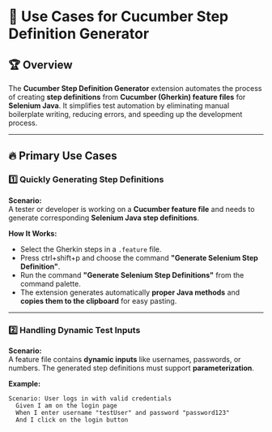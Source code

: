 # 📌 Use Cases for Cucumber Step Definition Generator

## 🏆 Overview
The **Cucumber Step Definition Generator** extension automates the process of creating **step definitions** from **Cucumber (Gherkin) feature files** for **Selenium Java**. It simplifies test automation by eliminating manual boilerplate writing, reducing errors, and speeding up the development process.

---

## 🔥 Primary Use Cases

### 1️⃣ **Quickly Generating Step Definitions**
**Scenario:**  
A tester or developer is working on a **Cucumber feature file** and needs to generate corresponding **Selenium Java step definitions**.

**How It Works:**  
- Select the Gherkin steps in a `.feature` file.
- Press ctrl+shift+p and choose the command **"Generate Selenium Step Definition"**.
- Run the command **"Generate Selenium Step Definitions"** from the command palette.
- The extension generates automatically **proper Java methods** and **copies them to the clipboard** for easy pasting.

---

### 2️⃣ **Handling Dynamic Test Inputs**
**Scenario:**  
A feature file contains **dynamic inputs** like usernames, passwords, or numbers. The generated step definitions must support **parameterization**.

**Example:**
```gherkin
Scenario: User logs in with valid credentials
  Given I am on the login page
  When I enter username "testUser" and password "password123"
  And I click on the login button
